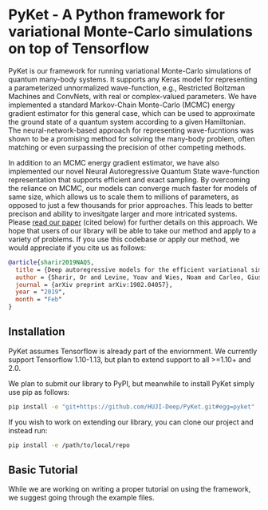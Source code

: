 # PyKet - A Python framework for variational Monte-Carlo simulations on top of Tensorflow

PyKet is our framework for running variational Monte-Carlo simulations of quantum many-body systems. It supports any Keras model for representing a parameterized unnormalized wave-function, e.g., Restricted Boltzman Machines and ConvNets, with real or complex-valued parameters. We have implemented a standard Markov-Chain Monte-Carlo (MCMC) energy gradient estimator for this general case, which can be used to approximate the ground state of a quantum system according to a given Hamiltonian. The neural-network-based approach for representing wave-fucntions was shown to be a promising method for solving the many-body problem, often matching or even surpassing the precision of other competing methods.

In addition to an MCMC energy gradient estimator, we have also implemented our novel Neural Autoregressive Quantum State wave-function representation that supports efficient and exact sampling. By overcoming the reliance on MCMC, our models can converge much faster for models of same size, which allows us to scale them to millions of parameters, as opposed to just a few thousands for prior approaches. This leads to better precison and ability to invesitgate larger and more intricated systems. Please [read our paper](https://arxiv.org/abs/1902.04057) (cited below) for further details on this approach. We hope that users of our library will be able to take our method and apply to a variety of problems. If you use this codebase or apply our method, we would appreciate if you cite us as follows:
```bibtex
@article{sharir2019NAQS,
  title = {Deep autoregressive models for the efficient variational simulation of many-body quantum systems},
  author = {Sharir, Or and Levine, Yoav and Wies, Noam and Carleo, Giuseppe and Shashua, Amnon},
  journal = {arXiv preprint arXiv:1902.04057},
  year = "2019",
  month = "Feb"
}
```

## Installation

PyKet assumes Tensorflow is already part of the enviornment. We currently support Tensorflow 1.10-1.13, but plan to extend support to all >=1.10+ and 2.0.

We plan to submit our library to PyPI, but meanwhile to install PyKet simply use pip as follows:
```bash
pip install -e "git+https://github.com/HUJI-Deep/PyKet.git#egg=pyket"
```

If you wish to work on extending our library, you can clone our project and instead run:
```bash
pip install -e /path/to/local/repo
```

## Basic Tutorial

While we are working on writing a proper tutorial on using the framework, we suggest going through the example files.
